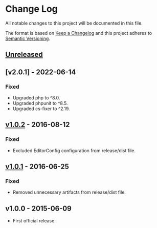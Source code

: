 # Change Log
All notable changes to this project will be documented in this file.

The format is based on [Keep a Changelog](http://keepachangelog.com/) and this project adheres to [Semantic Versioning](http://semver.org/).

## [Unreleased]
## [v2.0.1] - 2022-06-14
### Fixed
- Upgraded php to ^8.0.
- Upgraded phpunit to ^8.5.
- Upgraded cs-fixer to ^2.19.

## [v1.0.2] - 2016-08-12
### Fixed
- Excluded EditorConfig configuration from release/dist file.

## [v1.0.1] - 2016-06-25
### Fixed
- Removed unnecessary artifacts from release/dist file.

## v1.0.0 - 2015-06-09
- First official release.

[Unreleased]: https://github.com/raphaelstolt/json-merge-patch/compare/v1.0.2...HEAD
[v1.0.2]: https://github.com/raphaelstolt/json-merge-patch/compare/v1.0.1...v1.0.2
[v1.0.1]: https://github.com/raphaelstolt/json-merge-patch/compare/v1.0.0...v1.0.1
